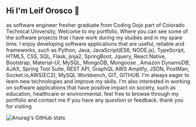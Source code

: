 ## Hi I'm Leif Orosco 👋
as software engineer fresher graduate from Coding Dojo part of Colorado Technical University, Welcome to my portfolio, Where you can see some of the software projects that i have work during my studies and in my spare time. I enjoy developing software applications that are useful, reliable and frameworks, such as Python, Java, JavaScript(ES6, NODE.js), TypeScript, HTML5, CSS, SQL, Flask, jinja2, SpringBoot, Jquery, React Native, Bootstrap, Material-UI, MySQL, MongoDB, Mongoose , Amazon DynamoDB,  AJAX, Spring Tool Suite, REST API, GraphQL AWS Amplify, JSON, PostMan, Socket.io,AWS(EC2), MySQL Workbench, GIT, GITHUB. I'm always eager to learn new technologies and improve my skills. I'm also interested in working on software applications that have positive impact on society, such as education, healthcare or environmental. feel free to browse through my portfolio and contact me if you have any question or feedback. thank you for visiting

![Anurag's GitHub stats](https://github-readme-stats.vercel.app/api?username=leif123&show_icons=true&theme=highcontrast)
